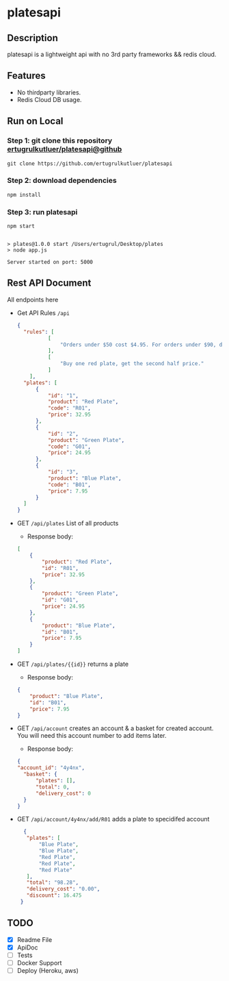 # platesapi


## Description

platesapi is a lightweight api with no 3rd party frameworks && redis cloud.

## Features

* No thirdparty libraries.
* Redis Cloud DB usage.

  
## Run on Local 

### Step 1: git clone this repository [ertugrulkutluer/platesapi@github](https://github.com/ertugrulkutluer/platesapi)
```
git clone https://github.com/ertugrulkutluer/platesapi
```

### Step 2: download dependencies
```
npm install
```
### Step 3: run platesapi
```
npm start
```
```

> plates@1.0.0 start /Users/ertugrul/Desktop/plates
> node app.js

Server started on port: 5000

```

## Rest API Document

All endpoints here
- Get API Rules `/api`

    ```json
    {
      "rules": [
              [
                  "Orders under $50 cost $4.95. For orders under $90, delivery costs $2.95. Orders of $90 or more have free delivery."
              ],
              [
                  "Buy one red plate, get the second half price."
              ]
        ],
      "plates": [
          {
              "id": "1",
              "product": "Red Plate",
              "code": "R01",
              "price": 32.95
          },
          {
              "id": "2",
              "product": "Green Plate",
              "code": "G01",
              "price": 24.95
          },
          {
              "id": "3",
              "product": "Blue Plate",
              "code": "B01",
              "price": 7.95
          }
      ]
    }
    ```

- GET `/api/plates` List of all products
    - Response body: 
    ```json
    [
        {
            "product": "Red Plate",
            "id": "R01",
            "price": 32.95
        },
        {
            "product": "Green Plate",
            "id": "G01",
            "price": 24.95
        },
        {
            "product": "Blue Plate",
            "id": "B01",
            "price": 7.95
        }
    ]
    ```

- GET `/api/plates/{{id}}` returns a plate
    - Response body: 
    ```json
    {
        "product": "Blue Plate",
        "id": "B01",
        "price": 7.95
    }
    ```
  

- GET `/api/account` creates an account & a basket for created account. You will need this account number to add items later.

    - Response body: 
    ```json
    {
    "account_id": "4y4nx",
      "basket": {
          "plates": [],
          "total": 0,
          "delivery_cost": 0
      }
    }
    ```
    
- GET `/api/account/4y4nx/add/R01` adds a plate to specidifed account
    
     ```json
       {
        "plates": [
            "Blue Plate",
            "Blue Plate",
            "Red Plate",
            "Red Plate",
            "Red Plate"
        ],
        "total": "98.28",
        "delivery_cost": "0.00",
        "discount": 16.475
      }
    ```
  
## TODO

- [x] Readme File
- [x] ApiDoc
- [ ] Tests
- [ ] Docker Support
- [ ] Deploy (Heroku, aws)
